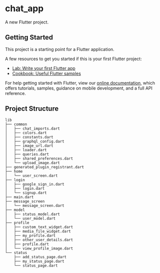 # chat_app

A new Flutter project.

## Getting Started

This project is a starting point for a Flutter application.

A few resources to get you started if this is your first Flutter project:

- [Lab: Write your first Flutter app](https://flutter.dev/docs/get-started/codelab)
- [Cookbook: Useful Flutter samples](https://flutter.dev/docs/cookbook)

For help getting started with Flutter, view our
[online documentation](https://flutter.dev/docs), which offers tutorials,
samples, guidance on mobile development, and a full API reference.

## Project Structure

```
lib
├── common
│   ├── chat_imports.dart
│   ├── colors.dart
│   ├── constants.dart
│   ├── graphql_config.dart
│   ├── image_url.dart
│   ├── loader.dart
│   ├── queries.dart
│   ├── shared_preferences.dart
│   └── upload_image.dart
├── generated_plugin_registrant.dart
├── home
│   └── user_screen.dart
├── login
│   ├── google_sign_in.dart
│   ├── login.dart
│   └── signup.dart
├── main.dart
├── message_screen
│   └── message_screen.dart
├── model
│   ├── status_model.dart
│   └── user_model.dart
├── profile
│   ├── custom_text_widget.dart
│   ├── media_file_widget.dart
│   ├── my_profile.dart
│   ├── other_user_details.dart
│   ├── profile.dart
│   └── view_profile_image.dart
└── status
    ├── add_status_page.dart
    ├── my_status_page.dart
    └── status_page.dart
```